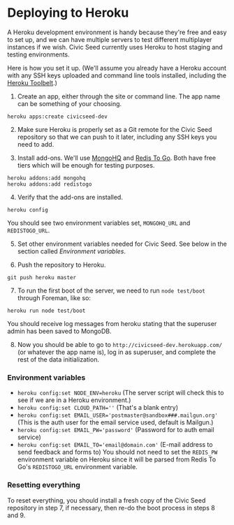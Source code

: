# Deploying to Heroku

A Heroku development environment is handy because they're free and easy to set up, and we can have multiple servers to test different multiplayer instances if we wish. Civic Seed currently uses Heroku to host staging and testing environments.

Here is how you set it up. (We'll assume you already have a Heroku account with any SSH keys uploaded and command line tools installed, including the [Heroku Toolbelt](https://toolbelt.heroku.com/).)

1. Create an app, either through the site or command line. The app name can be something of your choosing.

  ```
  heroku apps:create civicseed-dev
  ```

2. Make sure Heroku is properly set as a Git remote for the Civic Seed repository so that we can push to it later, including any SSH keys you need to add.

3. Install add-ons. We'll use [MongoHQ](https://addons.heroku.com/mongohq) and [Redis To Go](https://addons.heroku.com/redistogo). Both have free tiers which will be enough for testing purposes.

  ```
  heroku addons:add mongohq
  heroku addons:add redistogo
  ```

4. Verify that the add-ons are installed.

  ```
  heroku config
  ```
You should see two environment variables set, `MONGOHQ_URL` and `REDISTOGO_URL`.

5. Set other environment variables needed for Civic Seed. See below in the section called _Environment variables_.

6. Push the repository to Heroku.

  ```
  git push heroku master
  ```

7. To run the first boot of the server, we need to run `node test/boot` through Foreman, like so:

  ```
  heroku run node test/boot
  ```

You should receive log messages from heroku stating that the superuser admin has been saved to MongoDB.

8. Now you should be able to go to `http://civicseed-dev.herokuapp.com/` (or whatever the app name is), log in as superuser, and complete the rest of the data initialization.

### Environment variables
* `heroku config:set NODE_ENV=heroku` (The server script will check this to see if we are in a Heroku environment.)
* `heroku config:set CLOUD_PATH=''` (That's a blank entry)
* `heroku config:set EMAIL_USER='postmaster@sandbox###.mailgun.org'` (This is the auth user for the email service used, default is Mailgun.)
* `heroku config:set EMAIL_PW='password'` (Password for to auth email service)
* `heroku config:set EMAIL_TO='email@domain.com'` (E-mail address to send feedback and forms to)
You should not need to set the `REDIS_PW` environment variable on Heroku since it will be parsed from Redis To Go's `REDISTOGO_URL` environment variable.

### Resetting everything

To reset everything, you should install a fresh copy of the Civic Seed repository in step 7, if necessary, then re-do the boot process in steps 8 and 9.
